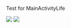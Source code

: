 Test for MainActivityLife

![](https://i.loli.net/2019/03/20/5c91aae310969.png)
![](https://i.loli.net/2019/03/20/5c91ad3b20369.png)
